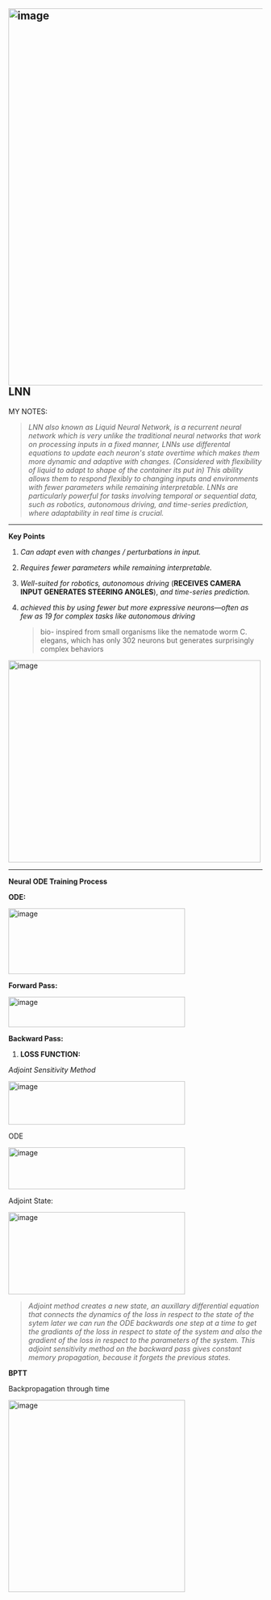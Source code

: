 <img width="752" height="746" alt="image" src="https://github.com/user-attachments/assets/7e459458-9de7-425a-92af-f4ad02451705" /> **LNN**
---
MY NOTES:   
     
   
  
> *LNN also known as Liquid Neural Network, is a recurrent neural network which is very unlike the traditional neural networks that work on processing inputs in a fixed manner, LNNs use differental equations to update each neuron's state overtime which makes them more dynamic and adaptive with changes. (Considered with flexibility of liquid to adapt to shape of the container its put in) This ability allows them to respond flexibly to changing inputs and environments with fewer parameters while remaining interpretable. LNNs are particularly powerful for tasks involving temporal or sequential data, such as robotics, autonomous driving, and time-series prediction, where adaptability in real time is crucial.*
  

---  

**Key Points**
1. *Can adapt even with changes / perturbations in input.*  
2. *Requires fewer parameters while remaining interpretable.*  
3. *Well-suited for robotics, autonomous driving* (**RECEIVES CAMERA INPUT GENERATES STEERING ANGLES**), *and time-series prediction.*
4. *achieved this by using fewer but more expressive neurons—often as few as 19 for complex tasks like autonomous driving*

   > bio- inspired from small organisms like the nematode worm C. elegans, which has only 302 neurons but generates surprisingly complex behaviors

<img width="500" height="400" alt="image" src="https://github.com/user-attachments/assets/5c9dabf5-13a4-4083-87dc-71dd1c1a3827" />

---

**Neural ODE Training Process**

**ODE:**


<img width="350" height="130" alt="image" src="https://github.com/user-attachments/assets/1f7ad36a-be89-497a-a015-1f9c95352413" />


**Forward Pass:**


<img width="350" height="60" alt="image" src="https://github.com/user-attachments/assets/29eb8b6d-e79d-4c9f-9457-aaf0e95dd459" />


**Backward Pass:**
1) **LOSS FUNCTION:**

 
 *Adjoint Sensitivity Method*

   
<img width="350" height="86" alt="image" src="https://github.com/user-attachments/assets/328d9c4c-c946-4cf1-a931-934b3be3493d" />


ODE


<img width="350" height="83" alt="image" src="https://github.com/user-attachments/assets/9ae31beb-d240-4edd-b6e2-10020f54bd06" />


Adjoint State:


<img width="350" height="163" alt="image" src="https://github.com/user-attachments/assets/dab2cdac-fc7f-4944-bd9f-9b155f2623b0" />




> *Adjoint method creates a new state, an auxillary differential equation that connects the dynamics of the loss in respect to the state of the sytem later we can run the ODE backwards one step at a time to get the gradiants of the loss in respect to state of the system and also the gradient of the loss in respect to the parameters of the system.
This adjoint sensitivity method on the backward pass gives constant memory propagation, because it forgets the previous states.*


**BPTT**


Backpropagation through time


<img width="350" height="380" alt="image" src="https://github.com/user-attachments/assets/c38dfb15-c6e3-4605-acb0-51576460201a" />

